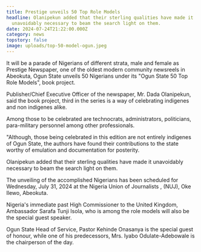 ```yaml
---
title: Prestige unveils 50 Top Role Models
headline: Olanipekun added that their sterling qualities have made it
  unavoidably necessary to beam the search light on them.
date: 2024-07-24T21:22:00.000Z
category: news
topstory: false
image: uploads/top-50-model-ogun.jpeg
---
```

It will be a parade of Nigerians of different strata, male and female as Prestige Newspaper, one of the oldest modern community newsreels in Abeokuta, Ogun State unveils 50 Nigerians under its "Ogun State 50 Top Role Models", book project.



Publisher/Chief Executive Officer of the newspaper, Mr. Dada Olanipekun, said the book project, third in the series is a way of celebrating indigenes and non indigenes alike.



Among those to be celebrated are technocrats, administrators, politicians, para-military personnel among other professionals.



"Although, those being celebrated in this edition are not entirely indigenes of Ogun State, the authors have found their  contributions to the state worthy of emulation and documentation for posterity.



Olanipekun added that their sterling qualities have made it unavoidably necessary to beam the search light on them.



The unveiling of the accomplished Nigerians has been scheduled for Wednesday, July 31, 2024 at the Nigeria Union of Journalists , (NUJ), Oke Ilewo, Abeokuta.



Nigeria's immediate past High Commissioner to the United Kingdom, Ambassador Sarafa Tunji Isola, who is among the role models will also be the special guest speaker.



Ogun State Head of Service, Pastor Kehinde Onasanya is the special guest of honour, while one of his predecessors, Mrs. Iyabo Odulate-Adebowale is the chairperson of the day.
